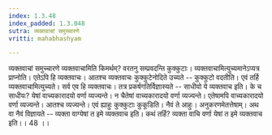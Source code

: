 ```yaml
---
index: 1.3.48
index_padded: 1.3.048
sutra: व्यक्तवाचां समुच्चारणे
vritti: mahabhashyam

---
```

 व्यक्तवाचां समुच्चारणे व्यक्तवाचामिति किमर्थम्? वरतनु सम्प्रवदन्ति कुक्कुटाः। व्यक्तवाचामित्युच्यमानेऽप्यत्र प्राप्नोति। एतेऽपि हि व्यक्तवाचः। आतश्च व्यक्तवाचः कुक्कुटेनोदिते उच्यते -- कुक्कुटो वदतीति। एवं तर्हि व्यक्तवाचामित्युच्यते। सर्व एव हि व्यक्तवाचः। तत्र प्रकर्षगतिर्विज्ञास्यते -- साधीयो ये व्यक्तवाच इति। के च साधीयः? येषां वाच्यकारादयो वर्णा व्यज्यन्ते। न चैतेषां वाच्यकारादयो वर्णा व्यज्यन्ते। एतेषामपि वाच्यकारादयो वर्णा व्यज्यन्ते। आतश्च व्यज्यन्ते। एवं ह्याहुः कुक्कुटाः कुकूडिति। नैवं ते आहुः। अनुकरणमेतत्तेषाम्। अथ वा नैवं विज्ञायते -- व्यक्ता वाग्येषां त इमे व्यक्तवाच इति। कथं तर्हि? व्यक्ता वाचि वर्णा येषां त इमे व्यक्तवाच इति।। 48 ।। 